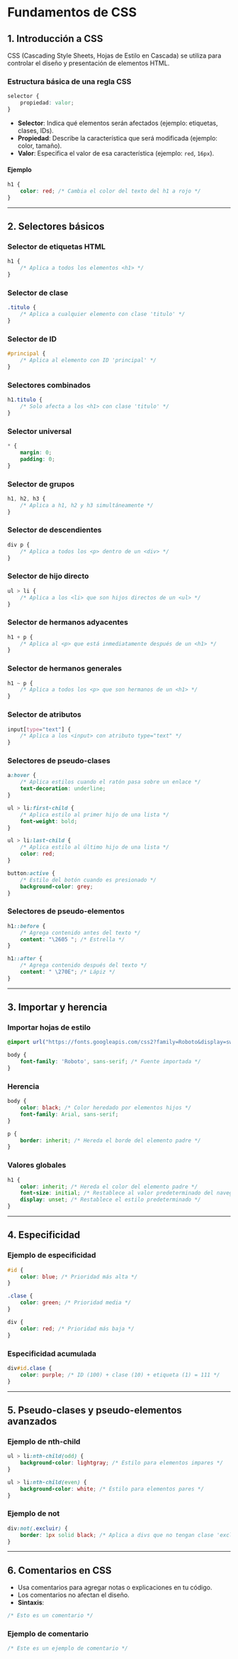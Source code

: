 # Fundamentos de CSS

## 1. Introducción a CSS

CSS (Cascading Style Sheets, Hojas de Estilo en Cascada) se utiliza para controlar el diseño y presentación de elementos HTML.

### Estructura básica de una regla CSS
```css
selector {
    propiedad: valor;
}
```
- **Selector**: Indica qué elementos serán afectados (ejemplo: etiquetas, clases, IDs).
- **Propiedad**: Describe la característica que será modificada (ejemplo: color, tamaño).
- **Valor**: Especifica el valor de esa característica (ejemplo: `red`, `16px`).

#### Ejemplo
```css
h1 {
    color: red; /* Cambia el color del texto del h1 a rojo */
}
```

---

## 2. Selectores básicos

### Selector de etiquetas HTML
```css
h1 {
    /* Aplica a todos los elementos <h1> */
}
```

### Selector de clase
```css
.titulo {
    /* Aplica a cualquier elemento con clase 'titulo' */
}
```

### Selector de ID
```css
#principal {
    /* Aplica al elemento con ID 'principal' */
}
```

### Selectores combinados
```css
h1.titulo {
    /* Solo afecta a los <h1> con clase 'titulo' */
}
```

### Selector universal
```css
* {
    margin: 0;
    padding: 0;
}
```

### Selector de grupos
```css
h1, h2, h3 {
    /* Aplica a h1, h2 y h3 simultáneamente */
}
```

### Selector de descendientes
```css
div p {
    /* Aplica a todos los <p> dentro de un <div> */
}
```

### Selector de hijo directo
```css
ul > li {
    /* Aplica a los <li> que son hijos directos de un <ul> */
}
```

### Selector de hermanos adyacentes
```css
h1 + p {
    /* Aplica al <p> que está inmediatamente después de un <h1> */
}
```

### Selector de hermanos generales
```css
h1 ~ p {
    /* Aplica a todos los <p> que son hermanos de un <h1> */
}
```

### Selector de atributos
```css
input[type="text"] {
    /* Aplica a los <input> con atributo type="text" */
}
```

### Selectores de pseudo-clases
```css
a:hover {
    /* Aplica estilos cuando el ratón pasa sobre un enlace */
    text-decoration: underline;
}

ul > li:first-child {
    /* Aplica estilo al primer hijo de una lista */
    font-weight: bold;
}

ul > li:last-child {
    /* Aplica estilo al último hijo de una lista */
    color: red;
}

button:active {
    /* Estilo del botón cuando es presionado */
    background-color: grey;
}
```

### Selectores de pseudo-elementos
```css
h1::before {
    /* Agrega contenido antes del texto */
    content: "\2605 "; /* Estrella */
}

h1::after {
    /* Agrega contenido después del texto */
    content: " \270E"; /* Lápiz */
}
```

---

## 3. Importar y herencia

### Importar hojas de estilo
```css
@import url("https://fonts.googleapis.com/css2?family=Roboto&display=swap");

body {
    font-family: 'Roboto', sans-serif; /* Fuente importada */
}
```

### Herencia
```css
body {
    color: black; /* Color heredado por elementos hijos */
    font-family: Arial, sans-serif;
}

p {
    border: inherit; /* Hereda el borde del elemento padre */
}
```

### Valores globales
```css
h1 {
    color: inherit; /* Hereda el color del elemento padre */
    font-size: initial; /* Restablece al valor predeterminado del navegador */
    display: unset; /* Restablece el estilo predeterminado */
}
```

---

## 4. Especificidad

### Ejemplo de especificidad
```css
#id {
    color: blue; /* Prioridad más alta */
}

.clase {
    color: green; /* Prioridad media */
}

div {
    color: red; /* Prioridad más baja */
}
```

### Especificidad acumulada
```css
div#id.clase {
    color: purple; /* ID (100) + clase (10) + etiqueta (1) = 111 */
}
```

---

## 5. Pseudo-clases y pseudo-elementos avanzados

### Ejemplo de nth-child
```css
ul > li:nth-child(odd) {
    background-color: lightgray; /* Estilo para elementos impares */
}

ul > li:nth-child(even) {
    background-color: white; /* Estilo para elementos pares */
}
```

### Ejemplo de not
```css
div:not(.excluir) {
    border: 1px solid black; /* Aplica a divs que no tengan clase 'excluir' */
}
```

---

## 6. Comentarios en CSS

- Usa comentarios para agregar notas o explicaciones en tu código.
- Los comentarios no afectan el diseño.
- **Sintaxis**:

```css
/* Esto es un comentario */
```

### Ejemplo de comentario
```css
/* Este es un ejemplo de comentario */